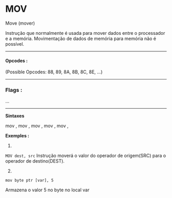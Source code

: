 # MOV

Move (mover)

Instrução que normalmente é usada para mover dados entre o processador e a memória. Movimentação de dados de memória para memória não é possível.


---


#### Opcodes :

(Possible Opcodes: 88, 89, 8A, 8B, 8C, 8E, ...)

---


### Flags :

... 

---

**Sintaxes**

mov <reg>, <reg>
mov <reg>, <mem>
mov <mem>, <reg>
mov <reg>, <const>
mov <mem>, <const>


**Exemples :**

1.
``
MOV dest, src
``
Instrução moverá o valor do operador de origem(SRC) para o operador de destino(DEST).

2.
``
mov byte ptr [var], 5
``

Armazena o valor 5 no byte no local var